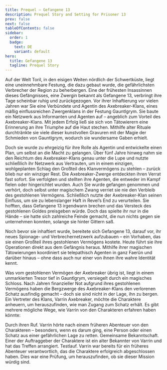 ```yaml
---
title: Prequel – Gefangene 13
description: Prequel Story and Setting for Prisoner 13
prev: false
next: false
tableOfContents: false
sidebar:
  order: 1
  badge:
    text: DE
    variant: default
hero:
  title: Gefangene 13
  tagline: Prequel Story
---
```


Auf der Welt Toril, in den eisigen Weiten nördlich der Schwertküste, liegt eine uneinnehmbare Festung, die dazu gebaut wurde, die gefährlichsten Verbrecher der Region zu beherbergen. Eine der frühesten Insassinnen dieses Gefängnisses, eine Zwergin bekannt als Gefangene 13, verbringt ihre Tage scheinbar ruhig und zurückgezogen.  Vor ihrer Inhaftierung vor vielen Jahren war Sie eine Verbündete und Agentin des Axebreaker-Klans, eines mäßig einflussreichen Zwergenklans in der Festung Gauntlgrym. Sie baute ein Netzwerk aus Informanten und Agenten auf – angeblich zum Vorteil des Axebreaker-Klans. Mit jedem Erfolg ließ sie sich von Tätowierern eine Erinnerung an ihre Triumphe auf die Haut stechen. Mithilfe alter Rituale durchtränkte sie viele dieser kunstvollen Gravuren mit der Magie der Schmieden von Gauntlgrym, wodurch sie wundersame Gaben erhielt.

Doch sie wurde zu ehrgeizig für ihre Rolle als Agentin und entwickelte einen Plan, um selbst an die Macht zu gelangen. Über fünf Jahre hinweg nahm sie den Reichtum des Axebreaker-Klans genau unter die Lupe und nutzte schließlich ihr Netzwerk aus Vertrauten, um in einem einzigen, wohlgeplanten Schlag den Großteil des Klanvermögens zu stehlen – zurück blieb nur ein winziger Rest.
Die Axebreaker-Zwerge entdeckten ihren Verrat fast sofort. Sie verfolgten und stellten ihre Agenten, die entweder im Kampf fielen oder hingerichtet wurden. Auch Sie wurde gefangen genommen und verhört, doch selbst unter magischem Zwang verriet sie nie den Verbleib des gestohlenen Vermögens. Schließlich nutzte der Axebreaker-Klan seinen Einfluss, um sie zu lebenslanger Haft in Revel’s End zu verurteilen. Sie hofften, dass Gefangene 13 irgendwann brechen und das Versteck des gestohlenen Goldes preisgeben würde. Doch das spielte ihr nur in die Hände – sie hatte sich zahlreiche Feinde gemacht, die nun nichts gegen sie unternehmen konnten, solange sie hinter Gittern saß.

Noch bevor sie inhaftiert wurde, bereitete sich Gefangene 13, darauf vor, ihr neues Spionage- und Verbrechernetzwerk aufzubauen – ein Vorhaben, das sie einen Großteil ihres gestohlenen Vermögens kostete. Heute führt sie ihre Operationen direkt aus dem Gefängnis heraus. Mithilfe ihrer magischen Tätowierungen koordiniert sie telepathisch Agenten in ganz Faerûn und darüber hinaus – ohne dass auch nur einer von ihnen ihre wahre Identität kennt.

Was vom gestohlenen Vermögen der Axebreaker übrig ist, liegt in einem unmarkierten Tresor tief in Gauntlgrym, versiegelt durch ein magisches Schloss. Nach Jahren finanzieller Not aufgrund ihres gestohlenen Vermögens haben die Bergzwerge des Axebreaker-Klans den verlorenen Schatz ausfindig gemacht – doch sie sind nicht in der Lage, ihn zu bergen. Ein Vertreter des Klans, Varrin Axebreaker, möchte die Charaktere anheuern, um herauszufinden, wie man Zugang zum Schatz erhält.
Es gibt mehrere mögliche Wege, wie Varrin von den Charakteren erfahren haben könnte:

Durch ihren Ruf. Varrin hörte nach einem früheren Abenteuer von den Charakteren – besonders, wenn es darum ging, eine Person oder einen Schatz aus einer gefährlichen Lage zu retten.
Gemeinsame Bekanntschaft. Einer der Auftraggeber der Charaktere ist ein alter Bekannter von Varrin und hat das Treffen arrangiert.
Testlauf. Varrin war bereits für ein früheres Abenteuer verantwortlich, das die Charaktere erfolgreich abgeschlossen haben. Dies war eine Prüfung, um herauszufinden, ob sie dieser Mission würdig sind.
